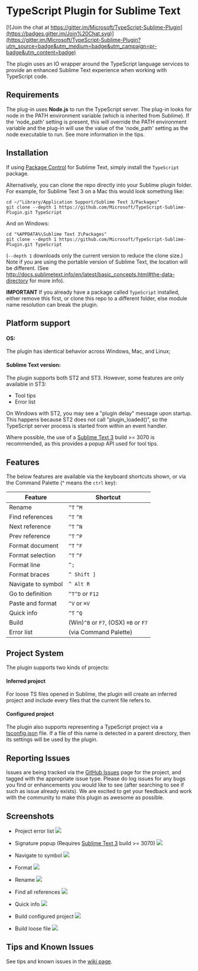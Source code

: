 TypeScript Plugin for Sublime Text
==================================

[![Join the chat at https://gitter.im/Microsoft/TypeScript-Sublime-Plugin](https://badges.gitter.im/Join%20Chat.svg)](https://gitter.im/Microsoft/TypeScript-Sublime-Plugin?utm_source=badge&utm_medium=badge&utm_campaign=pr-badge&utm_content=badge)

The plugin uses an IO wrapper around the TypeScript language services to provide an enhanced Sublime Text experience when working with TypeScript code.

Requirements
--------------

The plug-in uses **Node.js** to run the TypeScript server.  The plug-in looks for node in the PATH environment variable (which is inherited from Sublime).  If the 'node\_path' setting is present, this will override the PATH environment variable and the plug-in will use the value of the 'node\_path' setting as the node executable to run.  See more information in the tips.

Installation
------------
If using [Package Control](https://packagecontrol.io/) for Sublime Text, simply install the `TypeScript` package.

Alternatively, you can clone the repo directly into your Sublime plugin folder.  For example, for Sublime Text 3 on a Mac this would look something like:
```
cd ~/"Library/Application Support/Sublime Text 3/Packages"
git clone --depth 1 https://github.com/Microsoft/TypeScript-Sublime-Plugin.git TypeScript
```
And on Windows:
```
cd "%APPDATA%\Sublime Text 3\Packages"
git clone --depth 1 https://github.com/Microsoft/TypeScript-Sublime-Plugin.git TypeScript
```
(`--depth 1` downloads only the current version to reduce the clone size.)  
Note if you are using the portable version of Sublime Text, the location will be different.  (See http://docs.sublimetext.info/en/latest/basic_concepts.html#the-data-directory for more info).

**IMPORTANT** If you already have a package called `TypeScript` installed, either remove this first, or clone this repo to a different folder, else module name resolution can break the plugin.

Platform support
----------------
#### OS:
The plugin has identical behavior across Windows, Mac, and Linux;

#### Sublime Text version:
The plugin supports both ST2 and ST3. However, some features are only available in ST3:
+ Tool tips
+ Error list
	
On Windows with ST2, you may see a "plugin delay" message upon startup.  This happens because ST2 does not call "plugin_loaded()", so the TypeScript server process is started from within an event handler.

Where possible, the use of a [Sublime Text 3](http://www.sublimetext.com/3) build >= 3070 is recommended, as this provides a popup API used for tool tips.

Features
--------
The below features are available via the keyboard shortcuts shown, or via the Command Palette (^ means the `ctrl` key):

|Feature           | Shortcut        |
|------------------|-----------------|
|Rename            | `^T` `^M`       |
|Find references   | `^T` `^R`       |
|Next reference    | `^T` `^N`       |
|Prev reference    | `^T` `^P`       |
|Format document   | `^T` `^F`       |
|Format selection  | `^T` `^F`       |
|Format line       | `^;`            |
|Format braces     | `^ Shift ]`     |
|Navigate to symbol| `^ Alt R`       |
|Go to definition  | `^T^D` or `F12` |
|Paste and format  | `^V` or <code>&#8984;V</code> |
|Quick info        | `^T` `^Q`       |
|Build		   | (Win)`^B` or `F7`, (OSX) `⌘B` or `F7`   |
|Error list        | (via Command Palette) |

Project System
------
The plugin supports two kinds of projects:

#### Inferred project

For loose TS files opened in Sublime, the plugin will create an inferred project and include every files that the current file refers to.

#### Configured project

The plugin also supports representing a TypeScript project via a [tsconfig.json](https://github.com/Microsoft/TypeScript/pull/1692) file. If a file of this name is detected in a parent directory, then its settings will be used by the plugin.

Reporting Issues
-------
Issues are being tracked via the [GitHub Issues](https://github.com/Microsoft/TypeScript-Sublime-Plugin/issues) page for the project, and tagged with the appropriate issue type. Please do log issues for any bugs you find or enhancements you would like to see (after searching to see if such as issue already exists).  We are excited to get your feedback and work with the community to make this plugin as awesome as possible.

Screenshots
------
- Project error list
![](https://raw.githubusercontent.com/Microsoft/TypeScript-Sublime-Plugin/master/screenshots/errorlist.gif)

- Signature popup (Requires [Sublime Text 3](http://www.sublimetext.com/3) build >= 3070)
![](https://raw.githubusercontent.com/Microsoft/TypeScript-Sublime-Plugin/master/screenshots/signature.gif)

- Navigate to symbol
![](https://raw.githubusercontent.com/Microsoft/TypeScript-Sublime-Plugin/master/screenshots/navigateToSymbol.gif)

- Format
![](https://raw.githubusercontent.com/Microsoft/TypeScript-Sublime-Plugin/master/screenshots/format.gif)

- Rename
![](https://raw.githubusercontent.com/Microsoft/TypeScript-Sublime-Plugin/master/screenshots/build_tsconfig.gif)

- Find all references
![](https://raw.githubusercontent.com/Microsoft/TypeScript-Sublime-Plugin/master/screenshots/find_ref.gif)

- Quick info
![](https://raw.githubusercontent.com/Microsoft/TypeScript-Sublime-Plugin/master/screenshots/quickinfo.gif)

- Build configured project
![](https://raw.githubusercontent.com/Microsoft/TypeScript-Sublime-Plugin/master/screenshots/build_tsconfig.gif)

- Build loose file
![](https://raw.githubusercontent.com/Microsoft/TypeScript-Sublime-Plugin/master/screenshots/build_loose_file.gif)

Tips and Known Issues
----
See tips and known issues in the [wiki page](https://github.com/Microsoft/TypeScript-Sublime-Plugin/wiki/Tips-and-Known-Issues).

